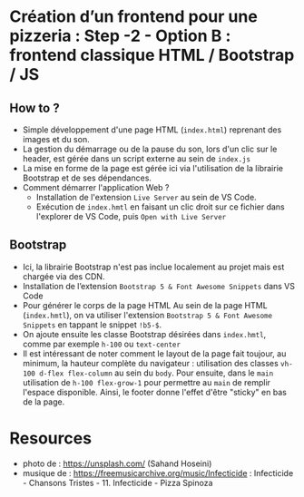 # Création d’un frontend pour une pizzeria : Step -2 - Option B : frontend classique HTML / Bootstrap / JS
## How to ?
- Simple développement d'une page HTML (`index.html`) reprenant des images et du son. 
- La gestion du démarrage ou de la pause du son, lors d'un clic sur le header, est gérée dans un script externe au sein de `index.js`
- La mise en forme de la page est gérée ici via l'utilisation de la librairie Bootstrap et de ses dépendances. 
- Comment démarrer l'application Web ?
    - Installation de l'extension `Live Server` au sein de VS Code.
    - Exécution de  `index.hmtl` en faisant un clic droit sur ce fichier dans l'explorer de VS Code, puis `Open with Live Server`

## Bootstrap
- Ici, la librairie Bootstrap n'est pas inclue localement au projet mais est chargée via des CDN.
- Installation de l’extension `Bootstrap 5 & Font Awesome Snippets` dans VS Code
- Pour générer le corps de la page HTML Au sein de la page HTML (`index.hmtl`), on va utiliser l'extension `Bootstrap 5 & Font Awesome Snippets` en tappant le snippet `!b5-$`.
- On ajoute ensuite les classe Bootstrap désirées dans `index.hmtl`, comme par exemple `h-100` ou `text-center`
- Il est intéressant de noter comment le layout de la page fait toujour, au minimum, la hauteur complète du navigateur : utilisation des classes `vh-100 d-flex flex-column` au sein du `body`. Pour ensuite, dans le `main` utilisation de `h-100 flex-grow-1` pour permettre au `main` de remplir l'espace disponible. Ainsi, le footer donne l'effet d'être "sticky" en bas de la page.

# Resources
- photo de : https://unsplash.com/ (Sahand Hoseini)
- musique de : https://freemusicarchive.org/music/Infecticide : Infecticide - Chansons Tristes - 11. Infecticide - Pizza Spinoza